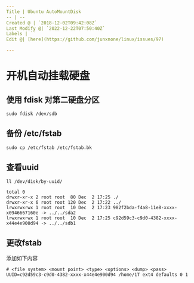 ```yaml
---
Title | Ubuntu AutoMountDisk
-- | --
Created @ | `2018-12-02T09:42:08Z`
Last Modify @| `2022-12-22T07:50:40Z`
Labels | ``
Edit @| [here](https://github.com/junxnone/linux/issues/97)

---
```

# 开机自动挂载硬盘

## 使用 fdisk 对第二硬盘分区

```
sudo fdisk /dev/sdb
```

## 备份 /etc/fstab

```
sudo cp /etc/fstab /etc/fstab.bk
```

## 查看uuid

```
ll /dev/disk/by-uuid/
```
```
total 0
drwxr-xr-x 2 root root  80 Dec  2 17:25 ./
drwxr-xr-x 6 root root 120 Dec  2 17:22 ../
lrwxrwxrwx 1 root root  10 Dec  2 17:23 982f2bda-f4a8-11e8-xxxx-x0946667160e -> ../../sda2
lrwxrwxrwx 1 root root  10 Dec  2 17:25 c92d59c3-c9d0-4382-xxxx-x44e4e900d94 -> ../../sdb1
```

## 更改fstab

添加如下内容

```
# <file system> <mount point> <type> <options> <dump> <pass>
UUID=c92d59c3-c9d0-4382-xxxx-x44e4e900d94 /home/1T ext4 defaults 0 1

```
